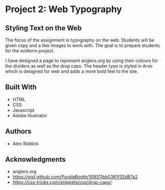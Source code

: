 # Project 2: Web Typography
## Styling Text on the Web

The focus of the assignment is typography on the web. Students will be given copy
and a few images to work with. The goal is to prepare students for the midterm
project. 

I have designed a page to represent anglers.org by using their colours for the dividers as well as the drop caps. The header type is styled in Arvo which is designed for web and adds a more bold feel to the site.


## Built With

* HTML
* CSS
* Javascript
* Adobe Illustrator


## Authors

* Alec Riddick


## Acknowledgments

* anglers.org
* https://gist.github.com/PurpleBooth/109311bb0361f32d87a2
* https://css-tricks.com/snippets/css/drop-caps/